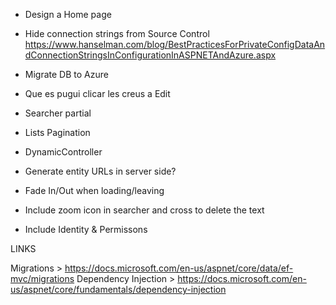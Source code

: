 - Design a Home page
- Hide connection strings from Source Control
	https://www.hanselman.com/blog/BestPracticesForPrivateConfigDataAndConnectionStringsInConfigurationInASPNETAndAzure.aspx
- Migrate DB to Azure

- Que es pugui clicar les creus a Edit
- Searcher partial
- Lists Pagination
- DynamicController
- Generate entity URLs in server side?
- Fade In/Out when loading/leaving
- Include zoom icon in searcher and cross to delete the text
- Include Identity & Permissons

LINKS

Migrations > https://docs.microsoft.com/en-us/aspnet/core/data/ef-mvc/migrations
Dependency Injection > https://docs.microsoft.com/en-us/aspnet/core/fundamentals/dependency-injection
